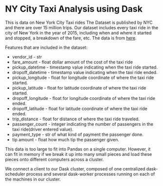 # NY City Taxi Analysis using Dask

This is data on New York City Taxi rides The Dataset is published by NYC and there are over 15 million trips. Our dataset includes every taxi ride in the city of New York in the year of 2015, including when and where it started and stopped, a breakdown of the fare, etc.
The data is from [here](https://www.kaggle.com/kentonnlp/2014-new-york-city-taxi-trips?select=nyc_taxi_data_2014.csv).

 Features that are included in the dataset:
- vendor_id - str
- fare_amount - float dollar amount of the cost of the taxi ride
- pickup_datetime - timestamp value indicating when the taxi ride started.
- dropoff_datetime - timestamp value indicating when the taxi ride ended.
- pickup_longitude - float for longitude coordinate of where the taxi ride started.
- pickup_latitude - float for latitude coordinate of where the taxi ride started.
- dropoff_longitude - float for longitude coordinate of where the taxi ride ended.
- dropoff_latitude - float for latitude coordinate of where the taxi ride ended.
- trip_distance -  float for distance of where the taxi ride traveled.
- passenger_count - integer indicating the number of passengers in the taxi ride(driver entered value).
- payment_type - str of what kind of payment the passenger done.
- tip amount - float how much  tip the passenger given.


This data is too large to fit into Pandas on a single computer. However, it can fit in memory if we break it up into many small pieces and load these pieces onto different computers across a cluster.

We connect a client to our Dask cluster, composed of one centralized dask-scheduler process and several dask-worker processes running on each of the machines in our cluster.
